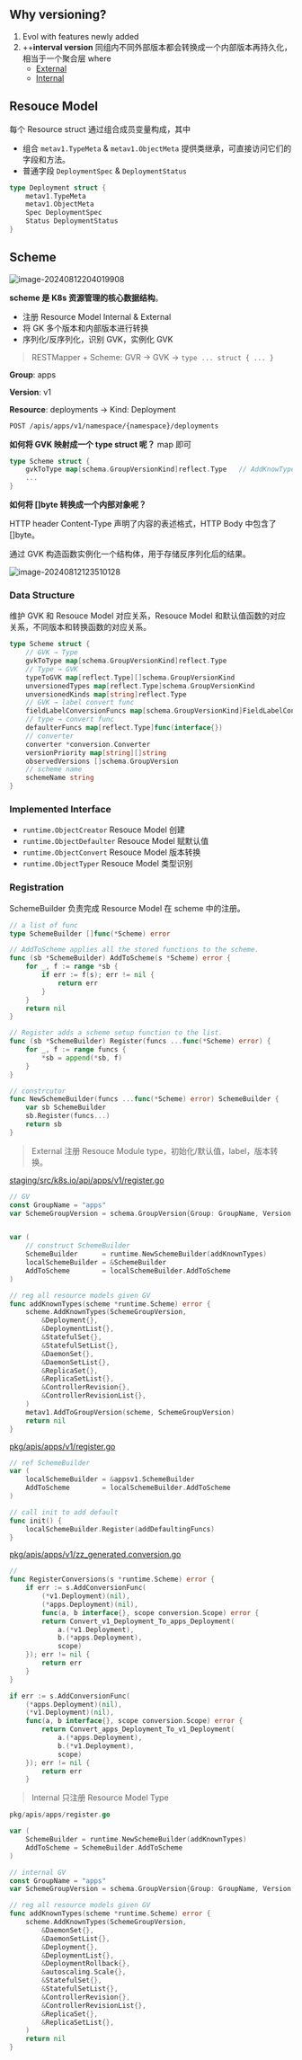 ## Why versioning?

1. Evol with features newly added
2. ++**interval version** 同组内不同外部版本都会转换成一个内部版本再持久化，相当于一个聚合层 where
   - [External](https://github.com/kubernetes/kubernetes/tree/master/staging/src/k8s.io/api)
   - [Internal](https://github.com/kubernetes/api)

## Resouce Model

每个 Resource struct 通过组合成员变量构成，其中

- 组合 `metav1.TypeMeta` & `metav1.ObjectMeta` 提供类继承，可直接访问它们的字段和方法。
- 普通字段 `DeploymentSpec` & `DeploymentStatus`

```go
type Deployment struct {
    metav1.TypeMeta 
	metav1.ObjectMeta
    Spec DeploymentSpec
	Status DeploymentStatus
}
```

## Scheme

![image-20240812204019908](04_scheme.assets/image-20240812204019908.png)

**scheme 是 K8s 资源管理的核心数据结构**。

- 注册 Resource Model Internal & External
- 将 GK 多个版本和内部版本进行转换
- 序列化/反序列化，识别 GVK，实例化 GVK

> RESTMapper + Scheme: GVR → GVK → `type ... struct { ... }`

**Group**: apps

**Version**: v1

**Resource**: deployments → Kind: Deployment

```bash
POST /apis/apps/v1/namespace/{namespace}/deployments
```

**如何将 GVK 映射成一个 type struct 呢？** map 即可

```go
type Scheme struct {
    gvkToType map[schema.GroupVersionKind]reflect.Type   // AddKnowType
    ...
}
```

**如何将 []byte 转换成一个内部对象呢？** 

HTTP header Content-Type 声明了内容的表述格式，HTTP Body 中包含了 []byte。

通过 GVK 构造函数实例化一个结构体，用于存储反序列化后的结果。

![image-20240812123510128](./04_scheme.assets/image-20240812123510128.png)

### Data Structure

维护 GVK 和 Resouce Model 对应关系，Resouce Model 和默认值函数的对应关系，不同版本和转换函数的对应关系。

```go
type Scheme struct {
	// GVK → Type
    gvkToType map[schema.GroupVersionKind]reflect.Type
    // Type → GVK
	typeToGVK map[reflect.Type][]schema.GroupVersionKind
	unversionedTypes map[reflect.Type]schema.GroupVersionKind
	unversionedKinds map[string]reflect.Type
	// GVK → label convert func
    fieldLabelConversionFuncs map[schema.GroupVersionKind]FieldLabelConversionFunc
	// type → convert func
    defaulterFuncs map[reflect.Type]func(interface{})
    // converter
	converter *conversion.Converter
	versionPriority map[string][]string
	observedVersions []schema.GroupVersion
    // scheme name
	schemeName string
}
```

### Implemented Interface

- `runtime.ObjectCreator` Resouce Model 创建
- `runtime.ObjectDefaulter` Resouce Model 赋默认值
- `runtime.ObjectConvert` Resouce Model 版本转换
- `runtime.ObjectTyper` Resouce Model 类型识别

### Registration

SchemeBuilder 负责完成 Resource Model 在 scheme 中的注册。

```go
// a list of func
type SchemeBuilder []func(*Scheme) error

// AddToScheme applies all the stored functions to the scheme.
func (sb *SchemeBuilder) AddToScheme(s *Scheme) error {
	for _, f := range *sb {
		if err := f(s); err != nil {
			return err
		}
	}
	return nil
}

// Register adds a scheme setup function to the list.
func (sb *SchemeBuilder) Register(funcs ...func(*Scheme) error) {
	for _, f := range funcs {
		*sb = append(*sb, f)
	}
}

// constrcutor
func NewSchemeBuilder(funcs ...func(*Scheme) error) SchemeBuilder {
	var sb SchemeBuilder
	sb.Register(funcs...)
	return sb
}
```

> External 注册 Resouce Module type，初始化/默认值，label，版本转换。

[staging/src/k8s.io/api/apps/v1/register.go](staging/src/k8s.io/api/apps/v1/register.go)

```go
// GV
const GroupName = "apps"
var SchemeGroupVersion = schema.GroupVersion{Group: GroupName, Version: "v1"}


var (
	// construct SchemeBuilder 
    SchemeBuilder      = runtime.NewSchemeBuilder(addKnownTypes)
	localSchemeBuilder = &SchemeBuilder
	AddToScheme        = localSchemeBuilder.AddToScheme
)

// reg all resource models given GV
func addKnownTypes(scheme *runtime.Scheme) error {
	scheme.AddKnownTypes(SchemeGroupVersion,
		&Deployment{},
		&DeploymentList{},
		&StatefulSet{},
		&StatefulSetList{},
		&DaemonSet{},
		&DaemonSetList{},
		&ReplicaSet{},
		&ReplicaSetList{},
		&ControllerRevision{},
		&ControllerRevisionList{},
	)
	metav1.AddToGroupVersion(scheme, SchemeGroupVersion)
	return nil
}
```

[pkg/apis/apps/v1/register.go](pkg/apis/apps/v1/register.go)

```go
// ref SchemeBuilder
var (
	localSchemeBuilder = &appsv1.SchemeBuilder
	AddToScheme        = localSchemeBuilder.AddToScheme
)

// call init to add default
func init() {
	localSchemeBuilder.Register(addDefaultingFuncs)
}
```

[pkg/apis/apps/v1/zz_generated.conversion.go](pkg/apis/apps/v1/zz_generated.conversion.go)

```go
// 
func RegisterConversions(s *runtime.Scheme) error {
    if err := s.AddConversionFunc(
        (*v1.Deployment)(nil), 
        (*apps.Deployment)(nil), 
        func(a, b interface{}, scope conversion.Scope) error {
		return Convert_v1_Deployment_To_apps_Deployment(
            a.(*v1.Deployment), 
            b.(*apps.Deployment), 
            scope)
	}); err != nil {
		return err
	}
}

if err := s.AddConversionFunc(
    (*apps.Deployment)(nil), 
    (*v1.Deployment)(nil), 
    func(a, b interface{}, scope conversion.Scope) error {
		return Convert_apps_Deployment_To_v1_Deployment(
            a.(*apps.Deployment), 
            b.(*v1.Deployment), 
            scope)
	}); err != nil {
		return err
	}
```

> Internal 只注册 Resource Model Type

```go
pkg/apis/apps/register.go

var (
	SchemeBuilder = runtime.NewSchemeBuilder(addKnownTypes)
	AddToScheme = SchemeBuilder.AddToScheme
)

// internal GV
const GroupName = "apps"
var SchemeGroupVersion = schema.GroupVersion{Group: GroupName, Version: runtime.APIVersionInternal}

// reg all resource models given GV
func addKnownTypes(scheme *runtime.Scheme) error {
	scheme.AddKnownTypes(SchemeGroupVersion,
		&DaemonSet{},
		&DaemonSetList{},
		&Deployment{},
		&DeploymentList{},
		&DeploymentRollback{},
		&autoscaling.Scale{},
		&StatefulSet{},
		&StatefulSetList{},
		&ControllerRevision{},
		&ControllerRevisionList{},
		&ReplicaSet{},
		&ReplicaSetList{},
	)
	return nil
}
```

